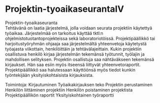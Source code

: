 # Projektin-tyoaikaseurantaIV

Projektin-tyoaikaseuranta  
Tehtävänä on laatia järjestelmä, jolla voidaan seurata projektiin käytettyä työaikaa. Järjestelmää on tarkoitus käyttää tktl:n ohjelmistotuotantoprojekteissa sekä laboratoriotöissä. Projektipäällikkö tai harjoitustyöryhmän ohjaaja saa järjestelmältä yhteenvetoja käytetystä työajasta viikottain, henkilöittäin ja tehtävälajeittain. Kukin projektiin osallistuva henkilö kirjaa järjestelmän tekemänsä työtunnit, työlajin ja mahdollisen selityksen. Projektin osallistuja saa nähtäväkseen tekemänsä kirjaukset. Hän saa esiin myös itseensä liittyvät yhteenvetoraportit. Projektipäällikkö saa halutessaan käyttöönsä myös tiedot kunkin työntekijään yksityiskohtaisista kirjauksista.  

Toimintoja:  Kirjautuminen Työaikakirjauksen teko Projektin perustaminen Henkilön liittäminen projektiin Henkilön poistaminen projektista Projektipäällikön raportit Yksityiskohtainen työraportti
